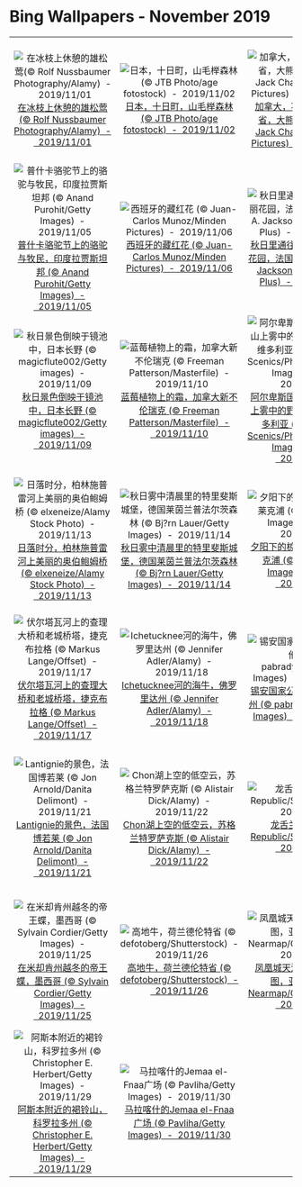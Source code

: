 # Bing Wallpapers - November 2019

| | | | |
|:-------------------------:|:-------------------------:|:-------------------------:|:-------------------------:|
| ![在冰枝上休憩的雄松莺(© Rolf Nussbaumer Photography/Alamy)  -  2019/11/01]()[在冰枝上休憩的雄松莺(© Rolf Nussbaumer Photography/Alamy)  -  2019/11/01]() | ![日本，十日町，山毛榉森林(© JTB Photo/age fotostock)  -  2019/11/02]()[日本，十日町，山毛榉森林(© JTB Photo/age fotostock)  -  2019/11/02]() | ![加拿大，不列颠哥伦比亚省，大熊雨林的灰熊(© Jack Chapman/Minden Pictures)  -  2019/11/03]()[加拿大，不列颠哥伦比亚省，大熊雨林的灰熊(© Jack Chapman/Minden Pictures)  -  2019/11/03]() | ![代阿布洛峰州立公园，加利福尼亚 (© Yuval Helfman/Getty Images)  -  2019/11/04](https://cn.bing.com/th?id=OHR.MtDiablo_ZH-CN2888586273_UHD.jpg&w=480)[代阿布洛峰州立公园，加利福尼亚 (© Yuval Helfman/Getty Images)  -  2019/11/04](https://cn.bing.com/th?id=OHR.MtDiablo_ZH-CN2888586273_UHD.jpg) |
| ![普什卡骆驼节上的骆驼与牧民，印度拉贾斯坦邦 (© Anand Purohit/Getty Images)  -  2019/11/05](https://cn.bing.com/th?id=OHR.CamelsBalloons_ZH-CN3086626309_UHD.jpg&w=480)[普什卡骆驼节上的骆驼与牧民，印度拉贾斯坦邦 (© Anand Purohit/Getty Images)  -  2019/11/05](https://cn.bing.com/th?id=OHR.CamelsBalloons_ZH-CN3086626309_UHD.jpg) | ![西班牙的藏红花 (© Juan-Carlos Munoz/Minden Pictures)  -  2019/11/06](https://cn.bing.com/th?id=OHR.CrocusSativus_ZH-CN3143423131_UHD.jpg&w=480)[西班牙的藏红花 (© Juan-Carlos Munoz/Minden Pictures)  -  2019/11/06](https://cn.bing.com/th?id=OHR.CrocusSativus_ZH-CN3143423131_UHD.jpg) | ![秋日里通往卢浮宫的杜乐丽花园，法国巴黎 (© Brian A. Jackson/Getty Images Plus)  -  2019/11/07](https://cn.bing.com/th?id=OHR.LouvreAutumn_ZH-CN3206208609_UHD.jpg&w=480)[秋日里通往卢浮宫的杜乐丽花园，法国巴黎 (© Brian A. Jackson/Getty Images Plus)  -  2019/11/07](https://cn.bing.com/th?id=OHR.LouvreAutumn_ZH-CN3206208609_UHD.jpg) | ![【今日立冬】 (© zhouyousifang/Getty Images)  -  2019/11/08](https://cn.bing.com/th?id=OHR.Lidong2019_ZH-CN0761273672_UHD.jpg&w=480)[【今日立冬】 (© zhouyousifang/Getty Images)  -  2019/11/08](https://cn.bing.com/th?id=OHR.Lidong2019_ZH-CN0761273672_UHD.jpg) |
| ![秋日景色倒映于镜池中，日本长野 (© magicflute002/Getty images)  -  2019/11/09](https://cn.bing.com/th?id=OHR.KagamiMirror_ZH-CN0889648187_UHD.jpg&w=480)[秋日景色倒映于镜池中，日本长野 (© magicflute002/Getty images)  -  2019/11/09](https://cn.bing.com/th?id=OHR.KagamiMirror_ZH-CN0889648187_UHD.jpg) | ![蓝莓植物上的霜，加拿大新不伦瑞克 (© Freeman Patterson/Masterfile)  -  2019/11/10](https://cn.bing.com/th?id=OHR.BlueberryFrost_ZH-CN0971529753_UHD.jpg&w=480)[蓝莓植物上的霜，加拿大新不伦瑞克 (© Freeman Patterson/Masterfile)  -  2019/11/10](https://cn.bing.com/th?id=OHR.BlueberryFrost_ZH-CN0971529753_UHD.jpg) | ![阿尔卑斯国家公园豪伊特山上雾中的野花，澳大利亚维多利亚 (© Australian Scenics/Photolibrary/Getty Images Plus)  -  2019/11/11](https://cn.bing.com/th?id=OHR.MountHowitt_ZH-CN1042812457_UHD.jpg&w=480)[阿尔卑斯国家公园豪伊特山上雾中的野花，澳大利亚维多利亚 (© Australian Scenics/Photolibrary/Getty Images Plus)  -  2019/11/11](https://cn.bing.com/th?id=OHR.MountHowitt_ZH-CN1042812457_UHD.jpg) | ![小刺猬 (© lorenzo104/Getty Images)  -  2019/11/12](https://cn.bing.com/th?id=OHR.BabyHedgehog_ZH-CN1095415688_UHD.jpg&w=480)[小刺猬 (© lorenzo104/Getty Images)  -  2019/11/12](https://cn.bing.com/th?id=OHR.BabyHedgehog_ZH-CN1095415688_UHD.jpg) |
| ![日落时分，柏林施普雷河上美丽的奥伯鲍姆桥 (© elxeneize/Alamy Stock Photo)  -  2019/11/13](https://cn.bing.com/th?id=OHR.BerlinerMauerFall_ZH-CN1154604596_UHD.jpg&w=480)[日落时分，柏林施普雷河上美丽的奥伯鲍姆桥 (© elxeneize/Alamy Stock Photo)  -  2019/11/13](https://cn.bing.com/th?id=OHR.BerlinerMauerFall_ZH-CN1154604596_UHD.jpg) | ![秋日雾中清晨里的特里斐斯城堡，德国莱茵兰普法尔茨森林 (© Bj?rn Lauer/Getty Images)  -  2019/11/14](https://cn.bing.com/th?id=OHR.BurgTrifels_ZH-CN1204167722_UHD.jpg&w=480)[秋日雾中清晨里的特里斐斯城堡，德国莱茵兰普法尔茨森林 (© Bj?rn Lauer/Getty Images)  -  2019/11/14](https://cn.bing.com/th?id=OHR.BurgTrifels_ZH-CN1204167722_UHD.jpg) | ![夕阳下的椋鸟，英格兰布莱克浦 (© Mediaworld Images/Alamy)  -  2019/11/15](https://cn.bing.com/th?id=OHR.Murmurations_ZH-CN1257945583_UHD.jpg&w=480)[夕阳下的椋鸟，英格兰布莱克浦 (© Mediaworld Images/Alamy)  -  2019/11/15](https://cn.bing.com/th?id=OHR.Murmurations_ZH-CN1257945583_UHD.jpg) | ![大雾笼罩下的巴伐利亚阿尔卑斯山脉，德国 (© Anton Petrus/Getty Images)  -  2019/11/16](https://cn.bing.com/th?id=OHR.Nebelmond_ZH-CN1304523635_UHD.jpg&w=480)[大雾笼罩下的巴伐利亚阿尔卑斯山脉，德国 (© Anton Petrus/Getty Images)  -  2019/11/16](https://cn.bing.com/th?id=OHR.Nebelmond_ZH-CN1304523635_UHD.jpg) |
| ![伏尔塔瓦河上的查理大桥和老城桥塔，捷克布拉格 (© Markus Lange/Offset)  -  2019/11/17](https://cn.bing.com/th?id=OHR.VelvetRevolution_ZH-CN1356552228_UHD.jpg&w=480)[伏尔塔瓦河上的查理大桥和老城桥塔，捷克布拉格 (© Markus Lange/Offset)  -  2019/11/17](https://cn.bing.com/th?id=OHR.VelvetRevolution_ZH-CN1356552228_UHD.jpg) | ![Ichetucknee河的海牛，佛罗里达州 (© Jennifer Adler/Alamy)  -  2019/11/18](https://cn.bing.com/th?id=OHR.IchetuckneeRiver_ZH-CN1410417151_UHD.jpg&w=480)[Ichetucknee河的海牛，佛罗里达州 (© Jennifer Adler/Alamy)  -  2019/11/18](https://cn.bing.com/th?id=OHR.IchetuckneeRiver_ZH-CN1410417151_UHD.jpg) | ![锡安国家公园的秋色，犹他州 (© pabradyphoto/Getty Images)  -  2019/11/19](https://cn.bing.com/th?id=OHR.ZionBirthday_ZH-CN1467524477_UHD.jpg&w=480)[锡安国家公园的秋色，犹他州 (© pabradyphoto/Getty Images)  -  2019/11/19](https://cn.bing.com/th?id=OHR.ZionBirthday_ZH-CN1467524477_UHD.jpg) | ![瑟门山国家公园里的狮尾狒狒，埃塞俄比亚北部 (© Marco Gaiotti/plainpicture)  -  2019/11/20](https://cn.bing.com/th?id=OHR.SimienGelada_ZH-CN1529423800_UHD.jpg&w=480)[瑟门山国家公园里的狮尾狒狒，埃塞俄比亚北部 (© Marco Gaiotti/plainpicture)  -  2019/11/20](https://cn.bing.com/th?id=OHR.SimienGelada_ZH-CN1529423800_UHD.jpg) |
| ![Lantignie的景色，法国博若莱 (© Jon Arnold/Danita Delimont)  -  2019/11/21](https://cn.bing.com/th?id=OHR.BeaujolaisRegion_ZH-CN1585928268_UHD.jpg&w=480)[Lantignie的景色，法国博若莱 (© Jon Arnold/Danita Delimont)  -  2019/11/21](https://cn.bing.com/th?id=OHR.BeaujolaisRegion_ZH-CN1585928268_UHD.jpg) | ![Chon湖上空的低空云，苏格兰特罗萨克斯   (© Alistair Dick/Alamy)  -  2019/11/22](https://cn.bing.com/th?id=OHR.SaltireClouds_ZH-CN0002027700_UHD.jpg&w=480)[Chon湖上空的低空云，苏格兰特罗萨克斯   (© Alistair Dick/Alamy)  -  2019/11/22](https://cn.bing.com/th?id=OHR.SaltireClouds_ZH-CN0002027700_UHD.jpg) | ![龙舌兰 (© Moab Republic/Shutterstock)  -  2019/11/23](https://cn.bing.com/th?id=OHR.QueenVictoriaAgave_ZH-CN0113999146_UHD.jpg&w=480)[龙舌兰 (© Moab Republic/Shutterstock)  -  2019/11/23](https://cn.bing.com/th?id=OHR.QueenVictoriaAgave_ZH-CN0113999146_UHD.jpg) | ![阿查法拉亚盆地中的一棵柏树，路易斯安那州 (© Chris Moore/Tandem Still + Motion)  -  2019/11/24](https://cn.bing.com/th?id=OHR.AtchafalayaCypress_ZH-CN0183179230_UHD.jpg&w=480)[阿查法拉亚盆地中的一棵柏树，路易斯安那州 (© Chris Moore/Tandem Still + Motion)  -  2019/11/24](https://cn.bing.com/th?id=OHR.AtchafalayaCypress_ZH-CN0183179230_UHD.jpg) |
| ![在米却肯州越冬的帝王蝶，墨西哥 (© Sylvain Cordier/Getty Images)  -  2019/11/25](https://cn.bing.com/th?id=OHR.OverwinteringMonarchs_ZH-CN0248511586_UHD.jpg&w=480)[在米却肯州越冬的帝王蝶，墨西哥 (© Sylvain Cordier/Getty Images)  -  2019/11/25](https://cn.bing.com/th?id=OHR.OverwinteringMonarchs_ZH-CN0248511586_UHD.jpg) | ![高地牛，荷兰德伦特省 (© defotoberg/Shutterstock)  -  2019/11/26](https://cn.bing.com/th?id=OHR.HairyHighlanders_ZH-CN5546635143_UHD.jpg&w=480)[高地牛，荷兰德伦特省 (© defotoberg/Shutterstock)  -  2019/11/26](https://cn.bing.com/th?id=OHR.HairyHighlanders_ZH-CN5546635143_UHD.jpg) | ![凤凰城天港国际机场鸟瞰图，亚利桑那 (© Nearmap/Getty Images)  -  2019/11/27](https://cn.bing.com/th?id=OHR.PhoenixAirport_ZH-CN5615941904_UHD.jpg&w=480)[凤凰城天港国际机场鸟瞰图，亚利桑那 (© Nearmap/Getty Images)  -  2019/11/27](https://cn.bing.com/th?id=OHR.PhoenixAirport_ZH-CN5615941904_UHD.jpg) | ![Las Catedrales海滩，西班牙加利西亚 (© Davide Seddio/Getty Images)  -  2019/11/28](https://cn.bing.com/th?id=OHR.LasCatedralesBeach_ZH-CN5680206879_UHD.jpg&w=480)[Las Catedrales海滩，西班牙加利西亚 (© Davide Seddio/Getty Images)  -  2019/11/28](https://cn.bing.com/th?id=OHR.LasCatedralesBeach_ZH-CN5680206879_UHD.jpg) |
| ![阿斯本附近的褐铃山，科罗拉多州 (© Christopher E. Herbert/Getty Images)  -  2019/11/29](https://cn.bing.com/th?id=OHR.AspenHiking_ZH-CN5769117414_UHD.jpg&w=480)[阿斯本附近的褐铃山，科罗拉多州 (© Christopher E. Herbert/Getty Images)  -  2019/11/29](https://cn.bing.com/th?id=OHR.AspenHiking_ZH-CN5769117414_UHD.jpg) | ![马拉喀什的Jemaa el-Fnaa广场 (© Pavliha/Getty Images)  -  2019/11/30](https://cn.bing.com/th?id=OHR.MarrakechMarket_ZH-CN5880133555_UHD.jpg&w=480)[马拉喀什的Jemaa el-Fnaa广场 (© Pavliha/Getty Images)  -  2019/11/30](https://cn.bing.com/th?id=OHR.MarrakechMarket_ZH-CN5880133555_UHD.jpg) |  |  |
